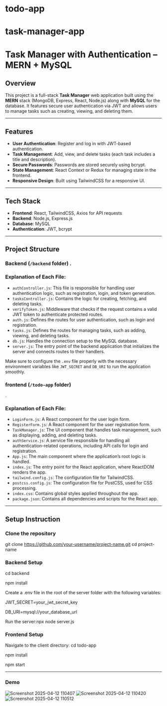 # todo-app
# task-manager-app
# Task Manager with Authentication – MERN + MySQL

## Overview

This project is a full-stack **Task Manager** web application built using the **MERN** stack (MongoDB, Express, React, Node.js) along with **MySQL** for the database. It features secure user authentication via JWT and allows users to manage tasks such as creating, viewing, and deleting them.

---

## Features

- **User Authentication**: Register and log in with JWT-based authentication.
- **Task Management**: Add, view, and delete tasks (each task includes a title and description).
- **Secure Passwords**: Passwords are stored securely using bcrypt.
- **State Management**: React Context or Redux for managing state in the frontend.
- **Responsive Design**: Built using TailwindCSS for a responsive UI.

---

## Tech Stack

- **Frontend**: React, TailwindCSS, Axios for API requests
- **Backend**: Node.js, Express.js
- **Database**: MySQL
- **Authentication**: JWT, bcrypt


---

## Project Structure

### Backend (`/backend` folder) .
### Explanation of Each File:
- `authController.js`: This file is responsible for handling user authentication logic, such as registration, login, and token generation.
- `tasksController.js`: Contains the logic for creating, fetching, and deleting tasks.
- `verifyToken.js`: Middleware that checks if the request contains a valid JWT token to authenticate protected routes.
- `auth.js`: Defines the routes for user authentication, such as login and registration.
- `tasks.js`: Defines the routes for managing tasks, such as adding, viewing, and deleting tasks.
- `db.js`: Handles the connection setup to the MySQL database.
- `server.js`: The entry point of the backend application that initializes the server and connects routes to their handlers.

Make sure to configure the `.env` file properly with the necessary environment variables like `JWT_SECRET` and `DB_URI` to run the application smoothly.

### frontend (`/todo-app` folder)
.

### Explanation of Each File:
- `LoginForm.js`: A React component for the user login form.
- `RegisterForm.js`: A React component for the user registration form.
- `TaskManager.js`: The UI component that handles task management, such as displaying, adding, and deleting tasks.
- `authService.js`: A service file responsible for handling all authentication-related operations, including API calls for login and registration.
- `App.js`: The main component where the application’s root logic is handled.
- `index.js`: The entry point for the React application, where ReactDOM renders the app.
- `tailwind.config.js`: The configuration file for TailwindCSS.
- `postcss.config.js`: The configuration file for PostCSS, used for CSS processing.
- `index.css`: Contains global styles applied throughout the app.
- `package.json`: Contains all dependencies and scripts for the React app.



---

## Setup Instruction


### Clone the repository
git clone https://github.com/your-username/project-name.git
cd project-name

### Backend Setup

cd backend

npm install

Create a .env file in the root of the server folder with the following variables:

JWT_SECRET=your_jwt_secret_key

DB_URI=mysql://your_database_url

Run the server:npx node server.js

### Frontend Setup

Navigate to the client directory:
cd todo-app

npm install

npm start

 ---
### Demo





![Screenshot 2025-04-12 110407](https://github.com/user-attachments/assets/314fad04-a671-4339-8ace-95e015086aa9)
![Screenshot 2025-04-12 110420](https://github.com/user-attachments/assets/5cb5dc95-e5f3-4eb8-914c-3bd8bdca6f2c)
![Screenshot 2025-04-12 110512](https://github.com/user-attachments/assets/cc56cb54-3e41-4d6f-8be7-37f2a8785b1e)






